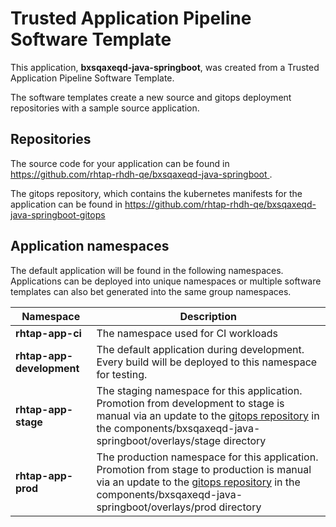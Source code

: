# Trusted Application Pipeline Software Template

This application, **bxsqaxeqd-java-springboot**, was created from a Trusted Application Pipeline Software Template.

The software templates create a new source and gitops deployment repositories with a sample source application. 

## Repositories

The source code for your application can be found in [https://github.com/rhtap-rhdh-qe/bxsqaxeqd-java-springboot ](https://github.com/rhtap-rhdh-qe/bxsqaxeqd-java-springboot ).
 
The gitops repository, which contains the kubernetes manifests for the application can be found in 
[https://github.com/rhtap-rhdh-qe/bxsqaxeqd-java-springboot-gitops ](https://github.com/rhtap-rhdh-qe/bxsqaxeqd-java-springboot-gitops ) 

## Application namespaces 

The default application will be found in the following namespaces. Applications can be deployed into unique namespaces or multiple software templates can also bet generated into the same group namespaces.  

|  Namespace   |  Description   |  
| -------- | -------- |
| **rhtap-app-ci** | The namespace used for CI workloads |
| **rhtap-app-development** | The default application during development. Every build will be deployed to this namespace for testing. |
| **rhtap-app-stage** | The staging namespace for this application. Promotion from development to stage is manual via an update to the [gitops repository](https://github.com/rhtap-rhdh-qe/bxsqaxeqd-java-springboot-gitops ) in the components/bxsqaxeqd-java-springboot/overlays/stage directory |
| **rhtap-app-prod** | The production namespace for this application. Promotion from stage to production is manual via an update to the [gitops repository](https://github.com/rhtap-rhdh-qe/bxsqaxeqd-java-springboot-gitops ) in the components/bxsqaxeqd-java-springboot/overlays/prod directory |
